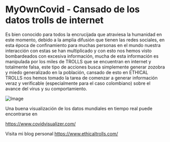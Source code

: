 # MyOwnCovid - Cansado de los datos trolls de internet

Es bien conocido para todos la encrucijada que atraviesa la humanidad en este momento, debido a la amplia difusión que tienen las redes sociales, en esta época de confinamiento para muchas personas en el mundo nuestra interacción con estas se han multiplicado y con esto nos hemos visto bombardeados con excesiva información, mucha de esta información es manipulada por los miles de TROLLS que se encuentran en internet y totalmente falsa, este tipo de acciones busca simplemente generar zozobra y miedo generalizado en la población, cansado de esto en ETHICAL TROLLS nos hemos tomado la tarea de comenzar a generar información veraz y verificable (especialmente para el caso colombiano) sobre el avance del virus y su comportamiento.

![Image](https://1.bp.blogspot.com/-QGVgwUgwdbs/XofShRXRwZI/AAAAAAAAT6c/U4iwTfpr1j0k3VtQFacEKJu99U50vNHPQCLcBGAsYHQ/s640/CasosTotales.png)

Una buena visualización de los datos mundiales en tiempo real puede encontrarse en

https://www.covidvisualizer.com/

Visita mi blog personal https://www.ethicaltrolls.com/
